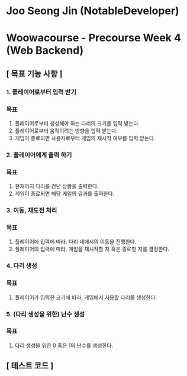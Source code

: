 # Joo Seong Jin (NotableDeveloper)
# Woowacourse - Precourse Week 4 (Web Backend)

## [ 목표 기능 사항 ]
### 1. 플레이어로부터 입력 받기
### 목표
1) 플레이어로부터 생성해야 하는 다리의 크기를 입력 받는다.
2) 플레이어로부터 움직이려는 방향을 입력 받는다.
3) 게임이 종료되면 사용자로부터 게임의 재시작 여부를 입력 받는다.

### 2. 플레이어에게 출력 하기
### 목표
1) 현재까지 다리를 건넌 상황을 출력한다.
2) 게임이 종료되면 해당 게임의 결과를 출력한다.

### 3. 이동, 재도전 처리
### 목표
1) 플레이어에 입력에 따라, 다리 내에서의 이동을 진행한다.
2) 플레이어의 입력에 따라, 게임을 재시작할 지 혹은 종료할 지를 결정한다.

### 4. 다리 생성
### 목표
1) 플레이어가 입력한 크기에 따라, 게임에서 사용할 다리를 생성한다.

### 5. (다리 생성을 위한) 난수 생성
### 목표
1) 다리 생성을 위한 0 혹은 1의 난수를 생성한다.

## [ 테스트 코드 ]